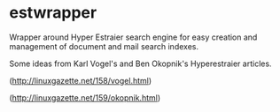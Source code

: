# estwrapper
Wrapper around Hyper Estraier search engine for easy creation and
management of document and mail search indexes.


Some ideas from Karl Vogel's and Ben Okopnik's Hyperestraier articles.

(http://linuxgazette.net/158/vogel.html)

(http://linuxgazette.net/159/okopnik.html)
